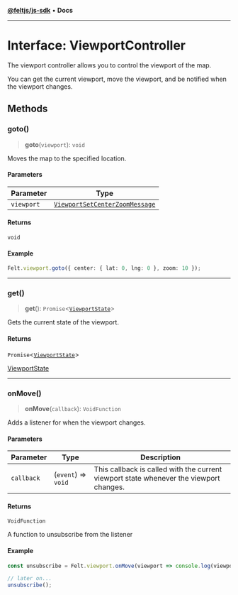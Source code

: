 [**@feltjs/js-sdk**](../../README.md) • **Docs**

***

# Interface: ViewportController

The viewport controller allows you to control the viewport of the map.

You can get the current viewport, move the viewport, and be notified when
the viewport changes.

## Methods

### goto()

> **goto**(`viewport`): `void`

Moves the map to the specified location.

#### Parameters

| Parameter | Type |
| ------ | ------ |
| `viewport` | [`ViewportSetCenterZoomMessage`](ViewportSetCenterZoomMessage.md) |

#### Returns

`void`

#### Example

```typescript
Felt.viewport.goto({ center: { lat: 0, lng: 0 }, zoom: 10 });
```

***

### get()

> **get**(): `Promise`\<[`ViewportState`](ViewportState.md)\>

Gets the current state of the viewport.

#### Returns

`Promise`\<[`ViewportState`](ViewportState.md)\>

[ViewportState](ViewportState.md)

***

### onMove()

> **onMove**(`callback`): `VoidFunction`

Adds a listener for when the viewport changes.

#### Parameters

| Parameter | Type | Description |
| ------ | ------ | ------ |
| `callback` | (`event`) => `void` | This callback is called with the current viewport state whenever the viewport changes. |

#### Returns

`VoidFunction`

A function to unsubscribe from the listener

#### Example

```typescript
const unsubscribe = Felt.viewport.onMove(viewport => console.log(viewport.center.latitude));

// later on...
unsubscribe();
```
